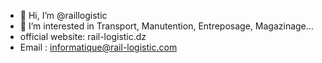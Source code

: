 - 👋 Hi, I’m @raillogistic
- 👀 I’m interested in Transport, Manutention, Entreposage, Magazinage...
- official website: rail-logistic.dz
- Email : informatique@rail-logistic.com
